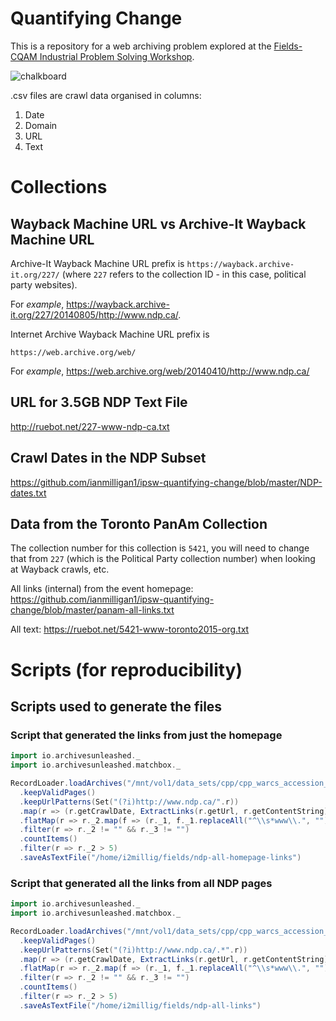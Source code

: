 # Quantifying Change

This is a repository for a web archiving problem explored at the [Fields-CQAM Industrial Problem Solving Workshop](http://www.fields.utoronto.ca/activities/18-19/fields-cqam-ipsw).

![chalkboard](https://user-images.githubusercontent.com/3834704/57253288-5b059b00-701c-11e9-885f-e8f18b36ab36.jpeg)

.csv files are crawl data organised in columns:

1. Date
2. Domain
3. URL 
4. Text

# Collections

## Wayback Machine URL vs Archive-It Wayback Machine URL

Archive-It Wayback Machine URL prefix is `https://wayback.archive-it.org/227/` (where `227` refers to the collection ID - in this case, political party websites).

For *example*, <https://wayback.archive-it.org/227/20140805/http://www.ndp.ca/>.

Internet Archive Wayback Machine URL prefix is 

`https://web.archive.org/web/`

For *example*, <https://web.archive.org/web/20140410/http://www.ndp.ca/>

## URL for 3.5GB NDP Text File

<http://ruebot.net/227-www-ndp-ca.txt>

## Crawl Dates in the NDP Subset

<https://github.com/ianmilligan1/ipsw-quantifying-change/blob/master/NDP-dates.txt>

## Data from the Toronto PanAm Collection 
The collection number for this collection is `5421`, you will need to change that from `227` (which is the Political Party collection number) when looking at Wayback crawls, etc.

All links (internal) from the event homepage: <https://github.com/ianmilligan1/ipsw-quantifying-change/blob/master/panam-all-links.txt>

All text: <https://ruebot.net/5421-www-toronto2015-org.txt>

# Scripts (for reproducibility)

## Scripts used to generate the files

### Script that generated the links from just the homepage

```scala
import io.archivesunleashed._
import io.archivesunleashed.matchbox._

RecordLoader.loadArchives("/mnt/vol1/data_sets/cpp/cpp_warcs_accession_01/partner.archive-it.org/cgi-bin/getarcs.pl/*.gz", sc)
  .keepValidPages()
  .keepUrlPatterns(Set("(?i)http://www.ndp.ca/".r))
  .map(r => (r.getCrawlDate, ExtractLinks(r.getUrl, r.getContentString)))
  .flatMap(r => r._2.map(f => (r._1, f._1.replaceAll("^\\s*www\\.", ""), f._2.replaceAll("^\\s*www\\.", ""))))
  .filter(r => r._2 != "" && r._3 != "")
  .countItems()
  .filter(r => r._2 > 5)
  .saveAsTextFile("/home/i2millig/fields/ndp-all-homepage-links")
```

### Script that generated all the links from all NDP pages

```scala
import io.archivesunleashed._
import io.archivesunleashed.matchbox._

RecordLoader.loadArchives("/mnt/vol1/data_sets/cpp/cpp_warcs_accession_01/partner.archive-it.org/cgi-bin/getarcs.pl/*.gz", sc)
  .keepValidPages()
  .keepUrlPatterns(Set("(?i)http://www.ndp.ca/.*".r))
  .map(r => (r.getCrawlDate, ExtractLinks(r.getUrl, r.getContentString)))
  .flatMap(r => r._2.map(f => (r._1, f._1.replaceAll("^\\s*www\\.", ""), f._2.replaceAll("^\\s*www\\.", ""))))
  .filter(r => r._2 != "" && r._3 != "")
  .countItems()
  .filter(r => r._2 > 5)
  .saveAsTextFile("/home/i2millig/fields/ndp-all-links")
```